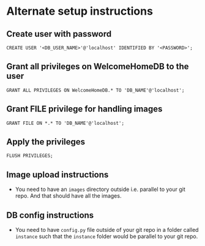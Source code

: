 # Alternate setup instructions

## Create user with password
`CREATE USER '<DB_USER_NAME>'@'localhost' IDENTIFIED BY '<PASSWORD>';`

## Grant all privileges on WelcomeHomeDB to the user
`GRANT ALL PRIVILEGES ON WelcomeHomeDB.* TO 'DB_NAME'@'localhost';`

## Grant FILE privilege for handling images
`GRANT FILE ON *.* TO 'DB_NAME'@'localhost';`

## Apply the privileges
`FLUSH PRIVILEGES;`

## Image upload instructions
- You need to have an `images` directory outside i.e. parallel to your git repo. And that should have all the images.

## DB config instructions
- You need to have `config.py` file outside of your git repo in a folder called `instance` such that the `instance` folder would be parallel to your git repo.